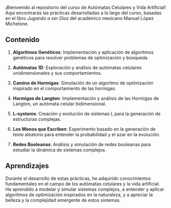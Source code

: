 ¡Bienvenido al repositorio del curso de Autómatas Celulares y Vida Artificial! Aquí encontrarás las prácticas desarrolladas a lo largo del curso, basadas en el libro *Jugando a ser Dios* del académico mexicano Manuel López Michelone.

## Contenido

1. **Algoritmos Genéticos**: Implementación y aplicación de algoritmos genéticos para resolver problemas de optimización y búsqueda.

2. **Autómatas 1D**: Exploración y análisis de autómatas celulares unidimensionales y sus comportamientos.

3. **Camino de Hormigas**: Simulación de un algoritmo de optimización inspirado en el comportamiento de las hormigas.

4. **Hormigas de Langton**: Implementación y análisis de las Hormigas de Langton, un autómata celular bidimensional.

5. **L-systems**: Creación y evolución de sistemas L para la generación de estructuras complejas.

6. **Los Monos que Escriben**: Experimento basado en la generación de texto aleatorio para entender la probabilidad y el azar en la evolución.

7. **Redes Booleanas**: Análisis y simulación de redes booleanas para estudiar la dinámica de sistemas complejos.

## Aprendizajes

Durante el desarrollo de estas prácticas, he adquirido conocimientos fundamentales en el campo de los autómatas celulares y la vida artificial. He aprendido a modelar y simular sistemas complejos, a entender y aplicar algoritmos de optimización inspirados en la naturaleza, y a apreciar la belleza y la complejidad emergente de estos sistemas.
